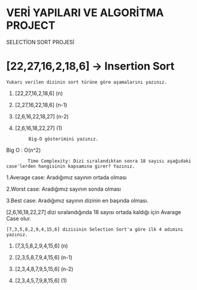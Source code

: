 # VERİ YAPILARI VE ALGORİTMA PROJECT


SELECTİON SORT PROJESİ

# [22,27,16,2,18,6] -> Insertion Sort

	Yukarı verilen dizinin sort türüne göre aşamalarını yazınız.
1. [22,27,16,2,18,6]		(n)   
2. [2,27,16,22,18,6]		(n-1)
3. [2,6,16,22,18,27]		(n-2)
4. [2,6,16,18,22,27]		(1)

		
			Big-O gösterimini yazınız.
Big O : O(n^2)


			Time Complexity: Dizi sıralandıktan sonra 18 sayısı aşağıdaki case'lerden hangisinin kapsamına girer? Yazınız.

1.Average case: Aradığımız sayının ortada olması

2.Worst case: Aradığımız sayının sonda olması

3.Best case: Aradığımız sayının dizinin en başında olması.

[2,6,16,18,22,27] dizi sıralandığında 18 sayısı ortada kaldığı için Avarage Case olur.

	[7,3,5,8,2,9,4,15,6] dizisinin Selection Sort'a göre ilk 4 adımını yazınız.

1. [7,3,5,8,2,9,4,15,6]		(n)

2. [2,3,5,8,7,9,4,15,6]		(n-1)

3. [2,3,4,8,7,9,5,15,6]		(n-2)

4. [2,3,4,5,7,9,8,15,6]		(1)
